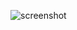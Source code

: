 ![screenshot](https://raw.githubusercontent.com/McPewPew/desktop-tutorial/refs/heads/main/ItemTooltipLogger.png?token=GHSAT0AAAAAACZ3XC6T2XCGCMBJQQ4B7OWAZ5DAYCQ?raw=true)
